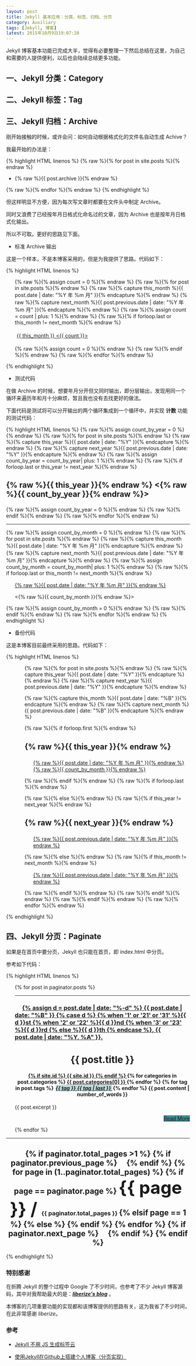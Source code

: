 ```yaml
---
layout: post
title: Jekyll 基本应用：分类、标签、归档、分页
category: Auxiliary
tags: [Jekyll, 博客]
latest: 2015年10月9日19:07:20
---
```


Jekyll 博客基本功能已完成大半，觉得有必要整理一下然后总结在这里，为自己和需要的人提供便利，以后也会陆续总结更多功能。

一、Jekyll 分类：Category
-



二、Jekyll 标签：Tag
-



三、Jekyll 归档：Archive
-

刚开始接触的时候，或许会问：如何自动根据格式化的文件名自动生成 Achive？

我最开始的办法是：

{% highlight HTML linenos %}
{% raw %}{% for post in site.posts %}{% endraw %}

<ul>
<li>
{% raw %}{{ post.archive }}{% endraw %}
</li>
</ul>

{% raw %}{% endfor %}{% endraw %}
{% endhighlight %}

但这样明显不方便，因为每次写文章时都要在文件头中制定 Archive。

同时又浪费了已经按年月日格式化命名过的文章，因为 Archive 也是按年月日格式化输出。

所以不可取。更好的思路见下面。

+ 标准 Archive 输出

这是一个样本，不是本博客采用的，但是为我提供了思路。代码如下：

{% highlight HTML linenos %}
<ul>

{% raw %}{% assign count = 0 %}{% endraw %}
{% raw %}{% for post in site.posts %}{% endraw %}
{% raw %}{% capture this_month %}{{ post.date | date: "%Y 年 %m 月" }}{% endcapture %}{% endraw %}
{% raw %}{% capture next_month %}{{ post.previous.date | date: "%Y 年 %m 月" }}{% endcapture %}{% endraw %}
{% raw %}{% assign count = count | plus: 1 %}{% endraw %}
{% raw %}{% if forloop.last or this_month != next_month %}{% endraw %}

<li style="list-style:none;padding:5px;">
<i class="fa fa-archive"></i>
<a href="#{{ post.date | date: "%Y-%m" }}">{{ this_month }} &lt;{{ count }}&gt;</a></li>

{% raw %}{% assign count = 0 %}{% endraw %}
{% raw %}{% endif %}{% endraw %}
{% raw %}{% endfor %}{% endraw %}

</ul>
{% endhighlight %}

+ 测试代码

在做 Archive 的时候，想要年月分开但又同时输出，即分层输出，发现用同一个循环来遍历年和月十分麻烦，暂且我也没有去找更好的做法。

下面代码是测试将可以分开输出的两个循环集成到一个循环中，并实现 **计数** 功能的测试代码：

{% highlight HTML linenos %}
{% raw %}{% assign count_by_year = 0 %}{% endraw %}
{% raw %}{% for post in site.posts %}{% endraw %}
{% raw %}{% capture this_year %}{{ post.date | date: "%Y" }}{% endcapture %}{% endraw %}
{% raw %}{% capture next_year %}{{ post.previous.date | date: "%Y" }}{% endcapture %}{% endraw %}
{% raw %}{% assign count_by_year = count_by_year| plus: 1 %}{% endraw %}
{% raw %}{% if forloop.last or this_year != next_year %}{% endraw %}

<h2>
<i class="fa fa-flag-checkered"></i>

{% raw %}{{ this_year }}{% endraw %} &lt;{% raw %}{{ count_by_year }}{% endraw %}&gt;

</h2>

{% raw %}{% assign count_by_year = 0 %}{% endraw %}
{% raw %}{% endif %}{% endraw %}
{% raw %}{% endfor %}{% endraw %}

<hr>

{% raw %}{% assign count_by_month = 0 %}{% endraw %}
{% raw %}{% for post in site.posts %}{% endraw %}
{% raw %}{% capture this_month %}{{ post.date | date: "%Y 年 %m 月" }}{% endcapture %}{% endraw %}
{% raw %}{% capture next_month %}{{ post.previous.date | date: "%Y 年 %m 月" }}{% endcapture %}{% endraw %}
{% raw %}{% assign count_by_month = count_by_month| plus: 1 %}{% endraw %}
{% raw %}{% if forloop.last or this_month != next_month %}{% endraw %}

<ul>
<li style="list-style:none;">
<i class="fa fa-archive"></i>
<a href="#{% raw %}{{ post.date | date: "%Y-%m" }}{% endraw %}">

{% raw %}{{ post.date | date: "%Y 年 %m 月" }}{% endraw %}

</a>

&lt;{% raw %}{{ count_by_month }}{% endraw %}&gt;

</li></ul>

{% raw %}{% assign count_by_month = 0 %}{% endraw %}
{% raw %}{% endif %}{% endraw %}
{% raw %}{% endfor %}{% endraw %}
{% endhighlight %}

+ 备份代码

这是本博客目前最终采用的思路。代码如下：

{% highlight HTML linenos %}
<div style="margin-left:10%;">

{% raw %}{% for post in site.posts  %}{% endraw %}
{% raw %}{% capture this_year %}{{ post.date | date: "%Y" }}{% endcapture %}{% endraw %}
{% raw %}{% capture next_year %}{{ post.previous.date | date: "%Y" }}{% endcapture %}{% endraw %}

{% raw %}{% capture this_month %}{{ post.date | date: "%B" }}{% endcapture %}{% endraw %}
{% raw %}{% capture next_month %}{{ post.previous.date | date: "%B" }}{% endcapture %}{% endraw %}

{% raw %}{% if forloop.first %}{% endraw %}

<h2>
<i class="fa fa-flag-checkered"></i>

{% raw %}{{ this_year }}{% endraw %}

</h2>
<ul>
<li style="list-style:none;">
<i class="fa fa-archive"></i>
<a href="#{% raw %}{{ post.date | date: "%Y-%m" }}{% endraw %}">

{% raw %}{{ post.date | date: "%Y 年 %m 月" }}{% endraw %} {% raw %}{{ count_by_month }}{% endraw %}


</a></li></ul>

{% raw %}{% endif %}{% endraw %}
{% raw %}{% if forloop.last %}{% endraw %}


{% raw %}{% else %}{% endraw %}
{% raw %}{% if this_year != next_year %}{% endraw %}

<h2>
<i class="fa fa-flag-checkered"></i>

{% raw %}{{ next_year }}{% endraw %}

</h2>
<ul>
<li style="list-style:none;">
<i class="fa fa-archive"></i>
<a href="#{% raw %}{{ post.previous.date | date: "%Y-%m" }}{% endraw %}">

{% raw %}{{ post.previous.date | date: "%Y 年 %m 月" }}{% endraw %}

</a></li></ul>

{% raw %}{% else %}{% endraw %}
{% raw %}{% if this_month != next_month %}{% endraw %}

<ul>
<li style="list-style:none;">
<i class="fa fa-archive"></i>
<a href="#{% raw %}{{ post.previous.date | date: "%Y-%m" }}{% endraw %}">

{% raw %}{{ post.previous.date | date: "%Y 年 %m 月" }}{% endraw %}

</a></li></ul>

{% raw %}{% endif %}{% endraw %}
{% raw %}{% endif %}{% endraw %}
{% raw %}{% endif %}{% endraw %}
{% raw %}{% endfor %}{% endraw %}

</div>
{% endhighlight %}

四、Jekyll 分页：Paginate
-

如果是在首页中要分页，Jekyll 也只能在首页，即 index.html 中分页。

参考如下代码：

{% highlight HTML linenos %}
<ul class="post-list">
{% for post in paginator.posts %}
<hr>
<li style="list-style:none;">
<h3>
<span class="post-meta">
<b>
<a href="#" style="padding:10px;" title="Post">
<i class="fa fa-paper-plane" style="font-size:30px;"></i></a>
<i class="fa fa-calendar"></i>
<a href="/blog/archive.html/#{{ post.date | date: "%Y-%m" }}" title="Archive：{{ post.date | date: "%Y-%m" }}">
{% assign d = post.date | date: "%-d" %} 
{{ post.date | date: "%B" }}
{% case d %}
{% when '1' or '21' or '31' %}{{ d }}st
{% when '2' or '22' %}{{ d }}nd
{% when '3' or '23' %}{{ d }}rd
{% else %}{{ d }}th
{% endcase %}, 
{{ post.date | date: "%Y, %A" }}.
</a></b></span></h3>
<h1 style="text-align:center;font-size:26px;"><strong>
<i class="fa fa-angle-double-left" style="color:silver;"></i>
{{ post.title }}
<i class="fa fa-angle-double-right" style="color:silver;"></i>
</strong></h1>
<h4 style="text-align:center;">
<i class="fa fa-heartbeat"></i>
<a href="http://lamchuanjiang.github.io" target="_blank" title="Author：@lamChuanJiang">
{% if site.id %}
{{ site.id }}
{% endif %}
</a>
<i class="fa fa-folder"></i>
{% for categories in post.categories %}
<a href="/blog/category.html#{{ post.categories[0] }}" title="Category：{{ post.categories[0] }}">
{{ post.categories[0] }}
</a>
{% endfor %}
<i class="fa fa-tags"></i>
{% for tag in post.tags %}
<a href="/blog/tag.html#{{ tag }}" title="Tag：“{{ tag }}”" style="background:#BFD9DB;margin:2px;radius:50%;">
<i>
{{ tag }}
{{ tag | last }}
</i></a>
{% endfor %}
<i class="fa fa-pencil"></i>
<a title="文章字数：{{ post.content | number_of_words }}">
{{ post.content | number_of_words }}
</a></h4>
{{ post.excerpt }}
</p>
<p style="text-align:right;">
<a href="{{ post.url | prepend: site.baseurl }}" class="btn" style="background-color:#438F97;" title="Read this full article.">
Read More
<i class="fa fa-angle-double-right"></i></a></p>
{% endfor %}
</li></ul>
<hr>
<h2 style="text-align:center;">
{% if  paginator.total_pages >1 %}
{% if paginator.previous_page %}
<a href="{{ paginator.previous_page_path | prepend: site.baseurl | replace: '//', '/' }}" title="上一页">
<span class="fa fa-backward" style="padding:10px;"></span></a>
{% endif %}
{% for page in (1..paginator.total_pages) %}
{% if page == paginator.page %}
<span style="font-size:48px;">
{{ page }} /
</span>
<span style="font-size:16px;">
{{ paginator.total_pages }}
</span>
{% elsif page == 1 %}
{% else %}
{% endif %}
{% endfor %}
{% if paginator.next_page %}
<a href="{{ paginator.next_page_path | prepend: site.baseurl | replace: '//', '/' }}" title="下一页">
<i class="fa fa-forward" style="padding:10px;"></i></a>
{% endif %}
{% endif %}
</h2>
{% endhighlight %}	

### 特别感谢

在折腾 Jekyll 的整个过程中 Google 了不少时间，也参考了不少 Jekyll 博客源码，其中对我帮助最大的是：***[liberize's blog](http://liberize.me/)*** 。

本博客的几项重要功能的实现都和该博客提供的思路有关，这为我省了不少时间，在此非常感谢 *liberize*。

### 参考

+ [Jekyll 不用 JS 生成标签云]( http://liberize.me/tech/jekyll-tag-cloud.html)

+ [使用Jekyll在Github上搭建个人博客（分页实现）](http://segmentfault.com/a/1190000000406015)